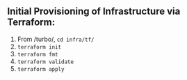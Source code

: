 ## Initial Provisioning of Infrastructure via Terraform:
1. From /turbo/, `cd infra/tf/`
2. `terraform init`
3. `terraform fmt`
4. `terraform validate`
5. `terraform apply`